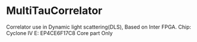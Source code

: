 # MultiTauCorrelator
Correlator use in Dynamic light scattering(DLS), Based on Inter FPGA.
Chip: Cyclone IV E: EP4CE6F17C8
Core part Only